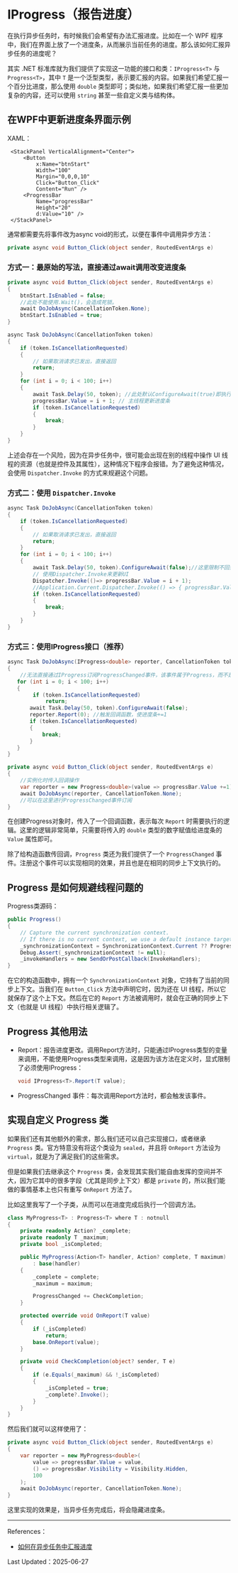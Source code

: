 # IProgress（报告进度）

在执行异步任务时，有时候我们会希望有办法汇报进度。比如在一个 WPF 程序中，我们在界面上放了一个进度条，从而展示当前任务的进度。那么该如何汇报异步任务的进度呢？

其实 .NET 标准库就为我们提供了实现这一功能的接口和类：`IProgress<T>` 与 `Progress<T>`，其中 `T` 是一个泛型类型，表示要汇报的内容。如果我们希望汇报一个百分比进度，那么使用 `double` 类型即可；类似地，如果我们希望汇报一些更加复杂的内容，还可以使用 `string` 甚至一些自定义类与结构体。



## 在WPF中更新进度条界面示例

XAML：

```xaml
 <StackPanel VerticalAlignment="Center">
     <Button
         x:Name="btnStart"
         Width="100"
         Margin="0,0,0,10"
         Click="Button_Click"
         Content="Run" />
     <ProgressBar
         Name="progressBar"
         Height="20"
         d:Value="10" />
 </StackPanel>
```

通常都需要先将事件改为async void的形式，以便在事件中调用异步方法：

```csharp
private async void Button_Click(object sender, RoutedEventArgs e)
```

### 方式一：最原始的写法，直接通过await调用改变进度条

```csharp
private async void Button_Click(object sender, RoutedEventArgs e)
{
    btnStart.IsEnabled = false;
    //此处不能使用.Wait()，会造成死锁。
    await DoJobAsync(CancellationToken.None); 
    btnStart.IsEnabled = true;
}

async Task DoJobAsync(CancellationToken token)
{
    if (token.IsCancellationRequested)
    {
        // 如果取消请求已发出，直接返回
        return;
    }
    for (int i = 0; i < 100; i++)
    {
        await Task.Delay(50, token); //此处默认ConfigureAwait(true)即执行完回到调用的线程，这里是回到主线程
        progressBar.Value = i + 1; // 主线程更新进度条
        if (token.IsCancellationRequested)
        {
            break;
        }
    }
}
```

上述会存在一个风险，因为在异步任务中，很可能会出现在别的线程中操作 UI 线程的资源（也就是控件及其属性），这种情况下程序会报错。为了避免这种情况，会使用  `Dispatcher.Invoke` 的方式来规避这个问题。

### 方式二：使用  `Dispatcher.Invoke`

```csharp
async Task DoJobAsync(CancellationToken token)
{
    if (token.IsCancellationRequested)
    {
        // 如果取消请求已发出，直接返回
        return;
    }
    for (int i = 0; i < 100; i++)
    {
        await Task.Delay(50, token).ConfigureAwait(false);//这里限制不回到主线程
        // 使用Dispatcher.Invoke来更新UI
        Dispatcher.Invoke(()=> progressBar.Value = i + 1);
        //Application.Current.Dispatcher.Invoke(() => { progressBar.Value = i + 1; }, System.Windows.Threading.DispatcherPriority.Background);
        if (token.IsCancellationRequested)
        {
            break;
        }
    }
}
```

### 方式三：使用IProgress接口（推荐）

```csharp
async Task DoJobAsync(IProgress<double> reporter, CancellationToken token)
{
    //无法直接通过IProgress订阅ProgressChanged事件，该事件属于Progress，而不是IProgress
   for (int i = 0; i < 100; i++)
   {
        if (token.IsCancellationRequested)
            return;
       await Task.Delay(50, token).ConfigureAwait(false);
       reporter.Report(0); //触发回调函数，使进度条+=1
       if (token.IsCancellationRequested)
       {
           break;
       }
   }
}

private async void Button_Click(object sender, RoutedEventArgs e)
{
    //实例化时传入回调操作
    var reporter = new Progress<double>(value => progressBar.Value +=1);
    await DoJobAsync(reporter, CancellationToken.None);
    //可以在这里进行ProgressChanged事件订阅
}
```

在创建Progress对象时，传入了一个回调函数，表示每次 `Report` 时需要执行的逻辑。这里的逻辑非常简单，只需要将传入的 `double` 类型的数字赋值给进度条的 `Value` 属性即可。

除了给构造函数传回调，`Progress` 类还为我们提供了一个 `ProgressChanged` 事件。注册这个事件可以实现相同的效果，并且也是在相同的同步上下文执行的。



## Progress 是如何规避线程问题的

Progress类源码：

```csharp
public Progress()
{
    // Capture the current synchronization context.
    // If there is no current context, we use a default instance targeting the ThreadPool.
    _synchronizationContext = SynchronizationContext.Current ?? ProgressStatics.DefaultContext;
    Debug.Assert(_synchronizationContext != null);
    _invokeHandlers = new SendOrPostCallback(InvokeHandlers);
}
```

在它的构造函数中，拥有一个 `SynchronizationContext` 对象，它持有了当前的同步上下文。当我们在 `Button_Click` 方法中声明它时，因为还在 UI 线程，所以它就保存了这个上下文。然后在它的 `Report` 方法被调用时，就会在正确的同步上下文（也就是 UI 线程）中执行相关逻辑了。



## Progress 其他用法

- Report：报告进度更改。调用Report方法时，只能通过IProgress类型的变量来调用，不能使用Progress类型来调用，这是因为该方法在定义时，显式限制了必须使用IProgress：

  ```csharp
  void IProgress<T>.Report(T value);
  ```

- ProgressChanged 事件：每次调用Report方法时，都会触发该事件。



## 实现自定义 Progress 类

如果我们还有其他额外的需求，那么我们还可以自己实现接口，或者继承 `Progress` 类。官方特意没有将这个类设为 `sealed`，并且将 `OnReport` 方法设为 `virtual`，就是为了满足我们的这些需求。

但是如果我们去继承这个 `Progress` 类，会发现其实我们能自由发挥的空间并不大，因为它其中的很多字段（尤其是同步上下文）都是 `private` 的，所以我们能做的事情基本上也只有重写 `OnReport` 方法了。

比如这里我写了一个子类，从而可以在进度完成后执行一个回调方法。

```csharp
class MyProgress<T> : Progress<T> where T : notnull
{
    private readonly Action? _complete;
    private readonly T _maximum;
    private bool _isCompleted;

    public MyProgress(Action<T> handler, Action? complete, T maximum)
        : base(handler)
    {
        _complete = complete;
        _maximum = maximum;

        ProgressChanged += CheckCompletion;
    }

    protected override void OnReport(T value)
    {
        if (_isCompleted)
            return;
        base.OnReport(value);
    }

    private void CheckCompletion(object? sender, T e)
    {
        if (e.Equals(_maximum) && !_isCompleted)
        {
            _isCompleted = true;
            _complete?.Invoke();
        }
    }
}
```

然后我们就可以这样使用了：

```csharp
private async void Button_Click(object sender, RoutedEventArgs e)
{
    var reporter = new MyProgress<double>(
        value => progressBar.Value = value,
        () => progressBar.Visibility = Visibility.Hidden,
        100
    );
    await DoJobAsync(reporter, CancellationToken.None);
}
```

这里实现的效果是，当异步任务完成后，将会隐藏进度条。



----

References：

- [如何在异步任务中汇报进度](https://blog.coldwind.top/posts/how-to-report-progress/)

Last Updated：2025-06-27